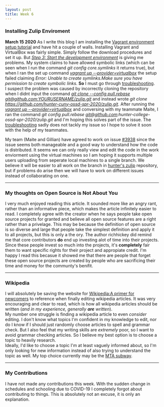```yaml
---
layout: post
title: Week 6
---
```


### Installing Zulip Enviroment
**March 15 2020** 
As I write this blog I am installing the [Vagrant environment setup tutorial](https://zulip.readthedocs.io/en/latest/development/setup-vagrant.html)
and have hit a couple of walls. Installing Vagrant and VirtualBox was fairly simple. Simply follow the download procedures and set it up.
But _[Step 3: Start the development environment](https://zulip.readthedocs.io/en/latest/development/setup-vagrant.html#step-3-start-the-development-environment)_
is giving me problems. My system claims to have allowed symbolic links (which can be seen when
I run the command _git config core.symlinks_ it returns true), but when I ran the set up command 
_[vagrant up --provider=virtualbox](https://zulip.readthedocs.io/en/latest/development/setup-vagrant.html#enable-native-symlinks)_ the setup
failed claiming _Error: Unable to create symlinks.Make sure you have permission to create symbolic links._ **So** I must go through 
[troubleshooting](https://zulip.readthedocs.io/en/latest/development/setup-vagrant.html#troubleshooting-and-common-errors).  
I suspect the problem was caused by incorrectly cloning the repository when I didnt input the command
[_git clone --config pull.rebase git@github.com:YOURUSERNAME/zulip.git_](https://zulip.readthedocs.io/en/latest/development/setup-vagrant.html#step-2-get-zulip-code)
and instead wrote _git clone https://github.com/hunter-cuny-ossd-spr-2020/zulip.git_. After running the 
_[vagrant up --provider=virtualbox](https://zulip.readthedocs.io/en/latest/development/setup-vagrant.html#enable-native-symlinks)_
and conversing with my teammate Maite, I ran the command _git config pull.rebase git@github.com:hunter-college-ossd-spr-2020/zulip.git_ and I'm hoping
this solves part of the issue. The [troubleshooting](https://zulip.readthedocs.io/en/latest/development/setup-vagrant.html#troubleshooting-and-common-errors)
sadly does not tackly my issue so I hope to solve it soon with the help of my teammates.

My team (Maite and Gillian) have agreed to work on issue [#3938](https://github.com/zulip/zulip/issues/3938) since the issue seems both manageable
and a good way to understand how the code is distributed. It seems we can only really view and edit the code in the work enviorment using
the virtual machines so I am hoping it supports multiple users uploading from seperate local machines to a single branch. We believe it will
be easier to all work on the branch in [hunter's zulip](https://github.com/hunter-college-ossd-spr-2020/zulip.git) repository, but if problems
do arise then we will have to work on different issues instead of collaborating on one. 

---

### My thoughts on **Open Source is Not About You**
I very much enjoyed reading this article. It sounded more like an angry rant, rather than an informative piece, which makes the article
infinitely easier to read. I completely agree with the creator when he says people take open source projects for granted and believe all
open source features are a right rather than a privelage. This may be because the definition of open source is so diverse and large that
people take the simplest definition and apply it to all projects, but this is only a the ory. The author richhickey did remind me that
core contributors **do** end up investing alot of time into their projects. Since these people invest so much into the projects, it's **completely**
fair them to want specific rights for their project and appropiate credit. I'm happy I read this becasue it showed me that there are people
that forget these open source projects are created by people who are sacrificing their time and money for the communty's benifit.

---

### Wikipedia
I will absolutely be saving the website for [Wikipedia:A primer for newcomers](https://en.wikipedia.org/wiki/Wikipedia:Contributing_to_Wikipedia#Getting_started)
to reference when finally editing wikipedia articles. It was very encouraging and clear to read, which is how all wikipedia articles
should be written (_and in my experience, generally **are** written_).   
My number one struggle is finding a wikipedia article to even _consider_ editing. I don't know what topics I'm confident in my knowledge to
edit, nor do I know if I should just randomly choose articles to spell and grammar check. But I also feel that my writing skills are _extremely_ 
poor, so I want to avoid grammar checking articles. So I believe my best option is to choose a topic to heavily research.  
Ideally, I'd like to choose a topic I'm at least vaguely informed about, so I'm only looking for new information instead of also trying to 
understand the topic as well. My top choice currently may be the [MTA subway](https://en.wikipedia.org/wiki/New_York_City_Subway).

---

### My Contributions
I have not made any contributions this week. With the sudden change in schedules and schooling due to COVID-19 I completely forgot
about contributing to things. This is absolutely not an excuse, it is only an explanation.
